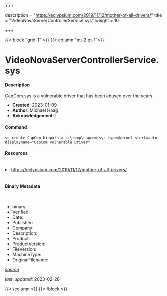 +++

description = "https://eclypsium.com/2019/11/12/mother-of-all-drivers/"
title = "VideoNovaServerControllerService.sys"
weight = 10

+++


{{< block "grid-1" >}}
{{< column "mt-2 pt-1">}}


# VideoNovaServerControllerService.sys

#### Description

CapCom.sys is a vulnerable driver that has been abused over the years.

- **Created**: 2023-01-09
- **Author**: Michael Haag
- **Acknowledgement**:  | [](https://twitter.com/)

#### Command

```
sc create CapCom binpath = c:\temp\capcom.sys type=kernel start=auto displayname="CapCom vulnerable Driver"
```

#### Resources
<br>


<li><a href=" https://eclypsium.com/2019/11/12/mother-of-all-drivers/"> https://eclypsium.com/2019/11/12/mother-of-all-drivers/</a></li>


<br>


#### Binary Metadata
<br>



- binary: 
- Verified: 
- Date: 
- Publisher: 
- Company: 
- Description: 
- Product: 
- ProductVersion: 
- FileVersion: 
- MachineType: 
- OriginalFilename: 

[*source*](https://github.com/magicsword-io/LOLDrivers/tree/main/yaml/videonovaservercontrollerservice.sys.yml)

*last_updated:* 2023-02-28


{{< /column >}}
{{< /block >}}
